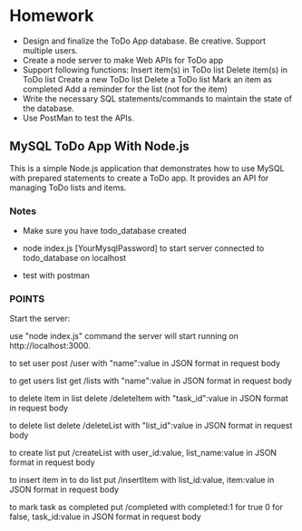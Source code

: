 # Homework

* Design and finalize the ToDo App database. Be creative. Support multiple users.
* Create a node server to make Web APIs for ToDo app
* Support following functions:
Insert item(s) in ToDo list
Delete item(s) in ToDo list
Create a new ToDo list
Delete a ToDo list
Mark an item as completed
Add a reminder for the list (not for the item)
* Write the necessary SQL statements/commands to maintain the state of the database.
* Use PostMan to test the APIs.


## MySQL ToDo App With Node.js
This is a simple Node.js application that demonstrates how to use MySQL with prepared statements to create a ToDo app. It provides an API for managing ToDo lists and items.

### Notes
* Make sure you have todo_database created

* node index.js [YourMysqlPassword] to start server connected to todo_database on localhost

* test with postman

### POINTS
Start the server:

use "node index.js" command the server will start running on http://localhost:3000.


to set user post /user with "name":value in JSON format in request body

to get users list get /lists with "name":value in JSON format in request body

to delete item in list delete /deleteItem with "task_id":value in JSON format in request body

to delete list
delete /deleteList with "list_id":value in JSON format in request body

to create list put /createList with user_id:value, list_name:value in JSON format in request body

to insert item in to do list put /insertItem with list_id:value, item:value in JSON format in request body

to mark task as completed put /completed with completed:1 for true 0 for false, task_id:value in JSON format in request body

